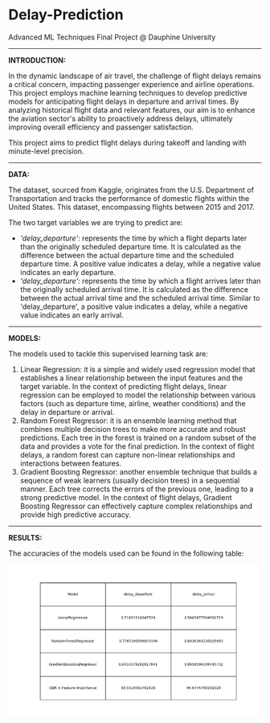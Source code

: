 # Delay-Prediction
Advanced ML Techniques Final Project @ Dauphine University

-------------------------------------------------------------
**INTRODUCTION:**

In the dynamic landscape of air travel, the challenge of flight delays remains a critical concern, impacting passenger experience and airline operations. This project employs machine learning techniques to develop predictive models for anticipating flight delays in departure and arrival times. By analyzing historical flight data and relevant features, our aim is to enhance the aviation sector's ability to proactively address delays, ultimately improving overall efficiency and passenger satisfaction.

This project aims to predict flight delays during takeoff and landing with minute-level precision.

-------------------------------------------------------------
**DATA:**

The dataset, sourced from Kaggle, originates from the U.S. Department of Transportation and tracks the performance of domestic flights within the United States. This dataset, encompassing flights between 2015 and 2017.

The two target variables we are trying to predict are: 
* *'delay_departure'*: represents the time by which a flight departs later than the originally scheduled departure time. It is calculated as the difference between the actual departure time and the scheduled departure time. A positive value indicates a delay, while a negative value indicates an early departure.
* *'delay_departure'*: represents the time by which a flight arrives later than the originally scheduled arrival time. It is calculated as the difference between the actual arrival time and the scheduled arrival time. Similar to 'delay_departure', a positive value indicates a delay, while a negative value indicates an early arrival.

-------------------------------------------------------------
**MODELS:**

The models used to tackle this supervised learning task are:
1. Linear Regression: it  is a simple and widely used regression model that establishes a linear relationship between the input features and the target variable. In the context of predicting flight delays, linear regression can be employed to model the relationship between various factors (such as departure time, airline, weather conditions) and the delay in departure or arrival.
2. Random Forest Regressor: it is an ensemble learning method that combines multiple decision trees to make more accurate and robust predictions. Each tree in the forest is trained on a random subset of the data and provides a vote for the final prediction. In the context of flight delays, a random forest can capture non-linear relationships and interactions between features.
3. Gradient Boosting Regressor: another ensemble technique that builds a sequence of weak learners (usually decision trees) in a sequential manner. Each tree corrects the errors of the previous one, leading to a strong predictive model. In the context of flight delays, Gradient Boosting Regressor can effectively capture complex relationships and provide high predictive accuracy.

-------------------------------------------------------------
**RESULTS:**

The accuracies of the models used can be found in the following table:

![Results](https://github.com/abouhadid/Delay-Prediction/blob/main/results.png)
